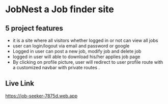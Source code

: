 # JobNest a Job finder site

**5 project features**
---
* it is a site where all visitors whether logged in or not can view all jobs
* user can login/logout via email and password or google
* Logged in user can post a new job, modify job and delete job
* logged in user will able to download his/her applies job page
* By clicking on profile picture, user will redirect to user profile route with a customized navbar with private routes .

**Live Link**
---
 https://job-seeker-7875d.web.app



